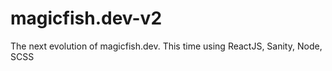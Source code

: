 # magicfish.dev-v2
The next evolution of magicfish.dev. This time using ReactJS, Sanity, Node, SCSS

